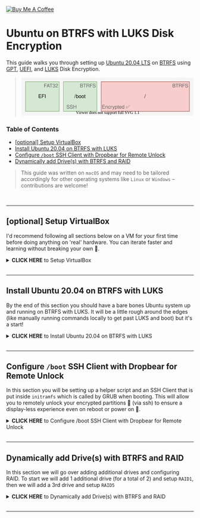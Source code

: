 <a href="https://www.buymeacoffee.com/BinaryShrub" target="_blank"><img src="https://www.buymeacoffee.com/assets/img/custom_images/orange_img.png" alt="Buy Me A Coffee" style="height: 41px !important;width: 174px !important;box-shadow: 0px 3px 2px 0px rgba(190, 190, 190, 0.5) !important;-webkit-box-shadow: 0px 3px 2px 0px rgba(190, 190, 190, 0.5) !important;" ></a>

# Ubuntu on BTRFS with LUKS Disk Encryption
This guide walks you through setting up [Ubuntu 20.04 LTS](https://wiki.ubuntu.com/FocalFossa/ReleaseNotes) on [BTRFS](https://btrfs.wiki.kernel.org/index.php/Main_Page) using [GPT](https://en.wikipedia.org/wiki/GUID_Partition_Table), [UEFI](https://en.wikipedia.org/wiki/Unified_Extensible_Firmware_Interface), and [LUKS](https://gitlab.com/cryptsetup/cryptsetup/blob/master/README.md) Disk Encryption.

> [![](assets/partitions.svg)](https://app.diagrams.net/?lightbox=1&highlight=0000ff&edit=_blank&layers=1&nav=1&title=Untitled%20Diagram.drawio#R5Zhdb5swFIZ%2FDZeRAAMjlyVN1krrJoVKu3bAAWsGM8dpyH79jsF8JVRt1CRd10SK7PfYx%2BZ9bAwx0CwrvwpcpA88Jsywzbg00K1h257nwq8S9lpAXi0kgsa1ZHVCSP8QLZpa3dKYbAYNJedM0mIoRjzPSSQHGhaC74bN1pwNRy1wQo6EMMLsWP1JY5nWqu%2BanX5HaJI2I1umjmS4aayFTYpjvutJaG6gmeBc1qWsnBGmvGt8qfstnom2ExMkl6%2FpUFL8Yxl%2Fm9DvD%2FcWYssUPbkTy6%2FTPGG21VesZyv3jQWCb%2FOYqCymgYJdSiUJCxyp6A6Yg5bKjEHNguKa51JTtE1dn3HGRZUL1R%2FQMaNJDloEsydCNaSM9RquXfUFfSMF%2F0V6Ea%2F6QETPnAhJymc9sVqnYYUSnhEp9tCk6dDA0avT8nV917F2mqWY9jhPtYb18kra1B0BKGgIJwBxRnh4DEYNVlBIZHXdtaCsHZDyfm95E5hsKgg30MDyi7ILNlnmi%2FsmEUy0zjXMD3JvzDctiiHb2CV%2B7Iyx9e0VOhtbdMB2eszWH0H75VJox7baRdAqcOq28l%2FjtQ%2B37nvjnV4R73uhXfsRiaIxtCvfdVzzPGiR9TJae%2ByufDG2zWA9uMHjchGCyThTluWrTTFmNpggh442B5%2Bopx0opyg8b9xoPaNxrHoHgsBCwKsqkzK24DSX1YW5geHeqlRbyevF0h69FzonHe9lIt4IEPtiQKzPDcR2%2FjUg9hGQxc0jsj8LEOsVO8S9KpDRJ8kBi3keiX0h4SyAWcxtYzozfPcEQIysPwyfwzOl3UA9PtOr8vGO%2BITh3Qnut29OH8L%2Fw8e1Mf%2Bd8%2FgP1e6tuor1%2FppA878%3D)

### Table of Contents
* [[optional] Setup VirtualBox](#[optional]-Setup-VirtualBox)
* [Install Ubuntu 20.04 on BTRFS with LUKS](#Install-Ubuntu-20.04-on-BTRFS-with-LUKS)
* [Configure `/boot` SSH Client with Dropbear for Remote Unlock](#Configure-`/boot`-SSH-Client-with-Dropbear-for-Remote-Unlock)
* [Dynamically add Drive(s) with BTRFS and RAID](#Dynamically-add-Drive(s)-with-BTRFS-and-RAID)


> This guide was written on `macOS` and may need to be tailored accordingly for other operating systems like `Linux` or `Windows` – contributions are welcome!

<br/>

---

## [optional] Setup VirtualBox
I'd recommend following all sections below on a VM for your first time before doing anything on 'real' hardware. You can iterate faster and learning without breaking your own 💩.

<details><summary><span style="font-weight:bold">CLICK HERE</span> to Setup VirtualBox</summary><p>

### Install VirtualBox
1. Download and install [VirtualBox](https://www.virtualbox.org/wiki/Downloads)
    ``` sh
    brew cask install virtualbox
    ```
### Create a new VM
1. Launch VirtualBox, click `New`:</br></br>**Type:** `Linux`</br>**Version:** `Ubuntu (64-bit)`
    ![](assets/vb-new.png)
1. Continue with defaults (which should include a **10 GB** virtual drive)

### Configure and Launch new VM
1. Select VM from step above and click `Settings`
2. Navigate to **System > Motherboard** 
3. Check `Enable EFI (special OSes only)`
    ![](assets/vb-mobo.png)
4. Navigate to **Storage** and attach `ubuntu-20.04-desktop-amd64.iso` as a new Optical Drive:
    ![](assets/vb-storage.png)
5. Navigate to **Network** and change to `Bridged Adapter` so the VM will get an IP Address from your router instead of your computer:
    ![](assets/vb-bridged.png)
6. [optional] Increase VM performance 
   > I put my numbers below but do what suites you
   
   **Base Memory:** `2048 MB`</br>**Processor(s)** `4`</br>**Video Memory:** `128 MB`
7. Click `OK` to save settings
8. Click `Start`
9.  [optional] Change VM to Scaled Mode (View > Scaled Mode) for a better viewing experience
10. You should be off to the races 🏇</br>
![](assets/vb-launch.png)

</p></details>
<br/>

---

## Install Ubuntu 20.04 on BTRFS with LUKS
By the end of this section you should have a bare bones Ubuntu system up and running on BTRFS with LUKS. It will be a little rough around the edges (like manually running commands locally to get past LUKS and boot) but it's a start!

<details><summary><span style="font-weight:bold">CLICK HERE</span>  to Install Ubuntu 20.04 on BTRFS with LUKS</summary>
<p>

<p align="center"><img src="assets/letsdothis.png"/></p>

### Download Ubuntu 20.04 LTS image
[https://releases.ubuntu.com/20.04/ubuntu-20.04-desktop-amd64.iso](https://releases.ubuntu.com/20.04/ubuntu-20.04-desktop-amd64.iso)
### Launch 'Try Ubuntu' from Installer USB/CD
1. If you are not going the VirtualBox VM route you will need to [build an Ubuntu Live USB](https://ubuntu.com/tutorials/tutorial-create-a-usb-stick-on-ubuntu) from `ubuntu-20.04-desktop-amd64.iso` and launch into it.
2. Start your system, boot to the attached Ubuntu environment, and select `Try Ubuntu` once fully loaded.
3. Open `terminal` (Ctrl+Opt+T on macOS) and run `lsblk` to list out your block devices and locate the drive you will be installing Ubuntu on – in my case `sda`.</br>
![](assets/vb-lsblk.png)
    > Jot down your disk name, if it's different than mine, and use it for the remainder of this guide
4. Launch interactive sudo `sudo -i` in terminal – it's time to get our hands dirty 🙌.

### Create Disk Partitions
1. Launch `parted` in interactive sudo to setup a `GPT` partition table and create our three partitions: `EFI`, `/boot`, and `/`.</br>
    ``` sh
    parted /dev/sda
        mklabel gpt
        mkpart primary 1MiB 513MiB
        mkpart primary 513MiB 1026MiB
        mkpart primary 1026MiB 100%
        print
        quit
    ```

    ![](assets/parted.png)

    > If you dont have a UEFI system (BIOS, like myself) then you will need to do something slightly different for the first partition:
    > ``` sh
    > parted /dev/sda
    >   mklabel gpt
    >    mkpart primary 1MiB 2MiB
    >    set 1 bios_grub on
    >    mkpart primary 2MiB 514MiB
    >    mkpart primary 514MiB 100%
    >    print
    >    quit
    >    ```

### Setup LUKS Disk Encryption on `/` partition
1. Setup encryption on `/` partition:
    ``` sh
    cryptsetup luksFormat /dev/sda3
    ```
    > **Use a strong passphrase**: This passphrase is what will be used to unlock your disk encryption in the future – avoid brute force attacks and use something long and strong 😘.
    
    > If you on on VirtualBox, you may get a `Killed` response with a screen flicker, this means luksFormat failed. Try with `--pbkdf-memory 256` to reduce the required memory – not recommended if you can avoid it. 
2. Open your newly created LUKS `/` partition:
   ``` sh
   cryptsetup luksOpen /dev/sda3 sda3_crypt
   ```
   > This will mount an LVM at `/dev/mapper/sda3_crypt` which is affectively your decrypted partition.

### Format Disk Partitions
1. Format `EFI` partition:
    ``` sh
    mkfs.vfat -F 32 /dev/sda1
    ```
    > Skip this if you are going the BIOS route.
2. Format `/boot` partition:
    ``` sh
    mkfs.btrfs /dev/sda2
    ```
1. Format `/` partition:
    ``` sh
    mkfs.btrfs /dev/mapper/sda3_crypt
    ```
    > You do not want to use `/dev/sda3` here because it's encrypted.

### Install Ubuntu 👨‍💻
1. Launch Ubuntu Installer from interactive sudo terminal
   ``` sh
   ubiquity
   ```
   ![](assets/installer.png)
2. Continue with your desired settings until you hit the **Installation type** page, here you want to select the `Something else` radial button:
    ![](assets/installtype.png)
3. We are now going to tell the Ubuntu installer how/where we want our installation:
    1. Select `/dev/sda1`, press the Change button. Choose Use as `EFI System Partition`.</br>
        > If this is not an option, you probably didn't boot with UEFI Support in VirtualBox or your System doesnt support UEFI 🙁 and you will need to go with a BIOS option as discussed above.
    2. Select `/dev/sda2`, press the Change button. Choose Use as `btrfs journaling filesystem`, check `Format`, and use `/boot` as Mount point.
    3. Select `/dev/mapper/sda3_crypt`, press the Change button. Choose Use as `btrfs journaling filesystem`, check `Format`, and use `/` as Mount point.
   
    ![](assets/installtypeparts.png)
4. Click `Install Now`
5. Continue through the rest of the installation with your desired settings:
    ![](assets/installcomplete.png)
6. Remove the Ubuntu Installer USB/CD – it is no longer needed.
7.  Click `Restart Now`
8.  Congrats, Ubuntu is installed on BTRFS with LUKS 🎉 – time for a test drive to see if it works 🚙...

### Launch your new Ubuntu System for the First Time
1. Once booted/restarted you should end up in `initramfs` running `BusyBox` and not Ubuntu. This is because your `/boot` volume could not mount the `/` partition because it's encrypted:
    ![](assets/initramfs.png)
2. Perform the following commands to boot into Ubuntu:
   1. Open the encrypted `/` partition
       ``` sh
       cryptsetup luksOpen /dev/sda3 sda3_crypt
       ```
   2. Scan for the `/` partition filesystem
       ``` sh
       btrfs device scan
       ```
   3. Exit to continue the booting process
       ``` sh
       exit
       ```
    ![](assets/manualboot.png)
3. If all's good, you should be loaded to Ubuntu!</br>
![](assets/booted.png)

### Enable SSH
1. Upgrade packages, install a couple more, and enable ssh access:
    ``` sh
    sudo apt update
    sudo apt upgrade -y
    sudo apt install -y net-tools openssh-server curl vim
    ```
2. Add filewall rule for ssh:
    ``` sh
    sudo ufw allow ssh
    ```
3. Setup `authorized_keys` to gate ssh access:
    ``` sh
    mkdir ~/.ssh
    echo "YOUR_PUBLIC_KEY_HERE" >> ~/.ssh/authorized_keys
    ```
    > Read more about [ssh-keygen](https://www.ssh.com/ssh/keygen/) if needed.
4. You should now be able to ssh into your Ubuntu system:
    ``` sh
    ssh binaryshrub@192.168.1.109
    ```
    > Use `ifconfig` if you need to find the IP Address.

### Additional Configuration
1. [optional] If you are on VirtualBox, you should now install `VirtualBox Guest Additions` and `disable Scaled Mode` to make your experience better.
2. [optional] Trim down on GRUB start time from `30s` to `2s` like default</br>
    ``` sh
    sudo sh -c 'echo GRUB_RECORDFAIL_TIMEOUT=2 >> /etc/default/grub'
    sudo update-grub
    ```
    ![](assets/grubtimeout.png)


</p></details>

<br/>

---

## Configure `/boot` SSH Client with Dropbear for Remote Unlock

In this section you will be setting up a helper script and an SSH Client that is put inside `initramfs` which is called by GRUB when booting. This will allow you to remotely unlock your encrypted partitions 👏 (via ssh) to ensure a display-less experience even on reboot or power on 🎉.

<details><summary><span style="font-weight:bold">CLICK HERE</span> to Configure /boot SSH Client with Dropbear for Remote Unlock</summary><p>

### Download and Execute `btrfs-luks-unlocker.sh`

The following script will setup the ssh client for you, add an `unlock` script, and grant access to `~/.ssh/authorized_keys`:
``` sh
cd ~
curl https://raw.githubusercontent.com/BinaryShrub/ubuntu-btrfs-luks/master/scripts/btrfs-luks-unlocker.sh -o btrfs-luks-unlocker.sh
sudo chmod +x btrfs-luks-unlocker.sh
./btrfs-luks-unlocker.sh
```
> WARNING: You will need to rerun this script on `~/.ssh/authorized_keys` change if you want the new users to have access to connect.

> WARNING: You will need to update `btrfs-luks-unlocker.sh` to include all drives that should be unlocked. Look for the line with `cryptsetup luksOpen` and change/duplicate accordingly.

### Reboot and SSH into `/boot`
After this script has executed, you should now be able to ssh into the system on reboot. To do this you must explicitly use the `root` user like so:
``` sh
ssh root@192.168.1.109
```
> Do not change user, `root` is what you want.

### Execute `unlock` when in initramfs
Once you have successfully connected to initramfs (from the step above) you will now have access to the `unlock` script to help make unlocking easier for you:

``` sh
ssh root@192.168.1.109


BusyBox v1.30.1 (Ubuntu 1:1.30.1-4ubuntu6) built-in shell (ash)
Enter 'help' for a list of built-in commands.

# unlock
Enter passphrase for /dev/sda3: 
Scanning for Btrfs filesystems

⏳ Booting ...

# Connection to 192.168.1.109 closed by remote host.
Connection to 192.168.1.109 closed.
```

You can also access this script with `./unlock` to make it easier to remember if you forget 😇:
``` sh
ssh root@192.168.1.109       


BusyBox v1.30.1 (Ubuntu 1:1.30.1-4ubuntu6) built-in shell (ash)
Enter 'help' for a list of built-in commands.

# ls
unlock
# ▉
```
</p></details>

<br/>

---
## Dynamically add Drive(s) with BTRFS and RAID

In this section we will go over adding additional drives and configuring RAID. To start we will add 1 additional drive (for a total of 2) and setup `RAID1`, then we will add a 3rd drive and setup `RAID5`

<details><summary><span style="font-weight:bold">CLICK HERE</span> to Dynamically add Drive(s) with BTRFS and RAID</summary><p>

### Understand your existing filesystem
The following commands give you some basic information about the btrfs mount points and the devices they include:

1.  ``` sh
    sudo btrfs fi show
    ```
2.  ``` sh
    findmnt -nt btrfs
    ```

![](assets/driveinfo.png)

### Add a new LUKS Drive

1. Be sure your new drive is attached to the system and verify with `lsblk`
    > If you are using VirtualBox you can create another `10 GB` drive in settings, under **Storage** after shutting down your VM

    ![](assets/newdrive.png)

2. Create partition:
    ``` sh
    sudo parted /dev/sdb
        mklabel gpt
        mkpart primary 1MiB 100%
        print
        quit
    ```

3. Format for LUKS:
    ``` sh
    sudo cryptsetup luksFormat /dev/sdb1
    ```
    > You can either use the same passphrase as `/dev/sda3` or something different

    > If you on on VirtualBox, you may get a `Killed` response with a screen flicker, this means luksFormat failed. Try with `--pbkdf-memory 256` to reduce the required memory – not recommended if you can avoid it. 

4. Open your newly created LUKS partition:
   ``` sh
   sudo cryptsetup luksOpen /dev/sdb1 sdb1_crypt
   ```

5. Add a line to `btrfs-luks-unlocker.sh` for your new drive so you will be promted to unlock it on reboot:
    ``` sh
    # Add line to `btrfs-luks-unlocker.sh`
    # /sbin/cryptsetup luksOpen /dev/sdb1 sdb1_crypt

    # Execute scrip to update
    ~/btrfs-luks-unlocker.sh
    ```
    ![](assets/scriptdriveupdate.png)

6. Add new drive to the `/` BTRFS mount point and configure for `RAID1`:
    ``` sh
    sudo btrfs device add /dev/mapper/sdb1_crypt /
    ``` 

7. Balance the new drive with the existing:</br></br>
    For 2 Drives use `RAID1`:
    ```
    sudo btrfs balance start -dconvert=raid1 -mconvert=raid1 /
    ```

    For 3+ Drives use `RAID5`:
    ``` sh
    sudo btrfs balance start -dconvert=raid5 -mconvert=raid1c3 /
    ```
8. Monitor balance status:
    ``` sh
    sudo btrfs balance status /
    ```

Once completed you should have a nice multi-drive setup 👏.

</p></details>

<br/>

---

